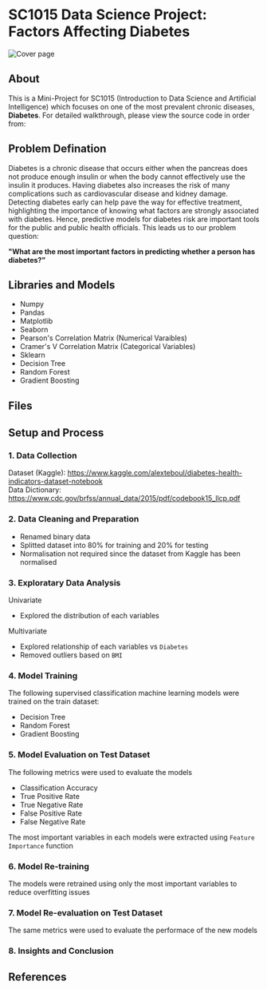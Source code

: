 # SC1015 Data Science Project: Factors Affecting Diabetes

![Cover page](https://user-images.githubusercontent.com/104262490/164896985-715b7df6-a1da-4f61-86e4-5b50d9f3d8c6.png)

## About
This is a Mini-Project for SC1015 (Introduction to Data Science and Artificial Intelligence) which focuses on one of the most prevalent chronic diseases, **Diabetes**. For detailed walkthrough, please view the source code in order from:

## Problem Defination
Diabetes is a chronic disease that occurs either when the pancreas does not produce enough insulin or when the body cannot effectively use the insulin it produces. Having diabetes also increases the risk of many complications such as cardiovascular disease and kidney damage. Detecting diabetes early can help pave the way for effective treatment, highlighting the importance of knowing what factors are strongly associated with diabetes. Hence, predictive models for diabetes risk are important tools for the public and public health officials. This leads us to our problem question: 

**"What are the most important factors in predicting whether a person has diabetes?"**
## Libraries and Models
- Numpy
- Pandas
- Matplotlib
- Seaborn
- Pearson's Correlation Matrix (Numerical Varaibles)
- Cramer's V Correlation Matrix (Categorical Variables)
- Sklearn
- Decision Tree
- Random Forest
- Gradient Boosting
## Files
## Setup and Process
### 1. Data Collection
Dataset (Kaggle): https://www.kaggle.com/alexteboul/diabetes-health-indicators-dataset-notebook  
Data Dictionary: https://www.cdc.gov/brfss/annual_data/2015/pdf/codebook15_llcp.pdf
### 2. Data Cleaning and Preparation
- Renamed binary data
- Splitted dataset into 80% for training and 20% for testing
- Normalisation not required since the dataset from Kaggle has been normalised
### 3. Exploratary Data Analysis
Univariate  
- Explored the distribution of each variables  

Multivariate  
- Explored relationship of each variables vs `Diabetes`
- Removed outliers based on `BMI`
### 4. Model Training
The following supervised classification machine learning models were trained on the train dataset:
- Decision Tree
- Random Forest
- Gradient Boosting
### 5. Model Evaluation on Test Dataset
The following metrics were used to evaluate the models
- Classification Accuracy
- True Positive Rate
- True Negative Rate
- False Positive Rate
- False Negative Rate  

The most important variables in each models were extracted using `Feature Importance` function
### 6. Model Re-training
The models were retrained using only the most important variables to reduce overfitting issues
### 7. Model Re-evaluation on Test Dataset
The same metrics were used to evaluate the performace of the new models
### 8. Insights and Conclusion
## References

